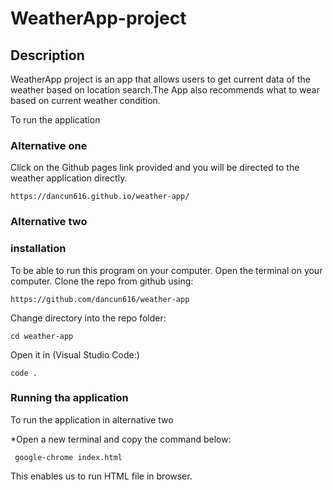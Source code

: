 # WeatherApp-project
## Description
WeatherApp project is an app that allows users to get current data of the weather based on location search.The App also recommends what to wear based on current weather condition.

To run the application
### Alternative one 
Click on the Github pages link provided and you will be directed to the weather application directly.

    https://dancun616.github.io/weather-app/

### Alternative two
### installation
To be able to run this program on your computer.
Open the terminal on your computer.
Clone the repo from github using:

    https://github.com/dancun616/weather-app

Change directory into the repo folder:

    cd weather-app

Open it in (Visual Studio Code:)

    code .

### Running tha application
To run the application in alternative two 

 *Open a new terminal and copy the command below:

     google-chrome index.html 

This enables us to run HTML file in browser.